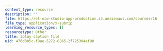 ```yaml
---
content_type: resource
description: ''
file: https://ol-ocw-studio-app-production.s3.amazonaws.com/courses/16-06-principles-of-automatic-control-fall-2012/476d305cf8ae527288652f725304ef98_ubhxIM51UPU.vtt
file_type: application/x-subrip
learning_resource_types: []
resourcetype: Other
title: 3play caption file
uid: 476d305c-f8ae-5272-8865-2f725304ef98
---
```

